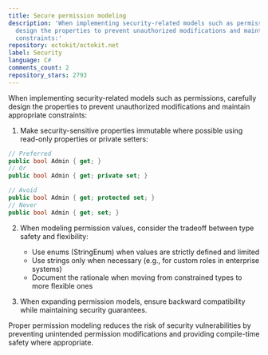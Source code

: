 ```yaml
---
title: Secure permission modeling
description: 'When implementing security-related models such as permissions, carefully
  design the properties to prevent unauthorized modifications and maintain appropriate
  constraints:'
repository: octokit/octokit.net
label: Security
language: C#
comments_count: 2
repository_stars: 2793
---
```


When implementing security-related models such as permissions, carefully design the properties to prevent unauthorized modifications and maintain appropriate constraints:

1. Make security-sensitive properties immutable where possible using read-only properties or private setters:
```csharp
// Preferred
public bool Admin { get; }
// Or
public bool Admin { get; private set; }

// Avoid
public bool Admin { get; protected set; }
// Never
public bool Admin { get; set; }
```

2. When modeling permission values, consider the tradeoff between type safety and flexibility:
   - Use enums (StringEnum<PermissionLevel>) when values are strictly defined and limited
   - Use strings only when necessary (e.g., for custom roles in enterprise systems)
   - Document the rationale when moving from constrained types to more flexible ones

3. When expanding permission models, ensure backward compatibility while maintaining security guarantees.

Proper permission modeling reduces the risk of security vulnerabilities by preventing unintended permission modifications and providing compile-time safety where appropriate.